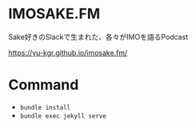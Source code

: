 # IMOSAKE.FM

Sake好きのSlackで生まれた、各々がIMOを語るPodcast

https://yu-kgr.github.io/imosake.fm/


# Command

- `bundle install`
- `bundle exec jekyll serve`
